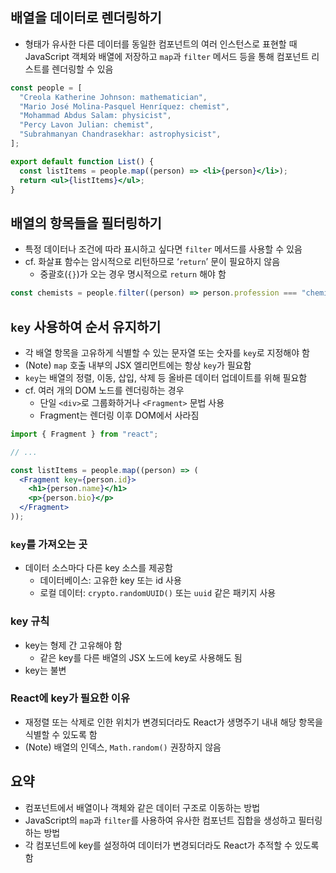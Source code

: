 ## 배열을 데이터로 렌더링하기

- 형태가 유사한 다른 데이터를 동일한 컴포넌트의 여러 인스턴스로 표현할 때 JavaScript 객체와 배열에 저장하고 `map`과 `filter` 메서드 등을 통해 컴포넌트 리스트를 렌더링할 수 있음

```jsx
const people = [
  "Creola Katherine Johnson: mathematician",
  "Mario José Molina-Pasquel Henríquez: chemist",
  "Mohammad Abdus Salam: physicist",
  "Percy Lavon Julian: chemist",
  "Subrahmanyan Chandrasekhar: astrophysicist",
];

export default function List() {
  const listItems = people.map((person) => <li>{person}</li>);
  return <ul>{listItems}</ul>;
}
```

## 배열의 항목들을 필터링하기

- 특정 데이터나 조건에 따라 표시하고 싶다면 `filter` 메서드를 사용할 수 있음
- cf. 화살표 함수는 암시적으로 리턴하므로 ‘`return`’ 문이 필요하지 않음
  - 중괄호(`{}`)가 오는 경우 명시적으로 `return` 해야 함

```jsx
const chemists = people.filter((person) => person.profession === "chemist");
```

## `key` 사용하여 순서 유지하기

- 각 배열 항목을 고유하게 식별할 수 있는 문자열 또는 숫자를 `key`로 지정해야 함
- (Note) `map` 호출 내부의 JSX 엘리먼트에는 항상 `key`가 필요함
- `key`는 배열의 정렬, 이동, 삽입, 삭제 등 올바른 데이터 업데이트를 위해 필요함
- cf. 여러 개의 DOM 노드를 렌더링하는 경우
  - 단일 `<div>`로 그룹화하거나 `<Fragment>` 문법 사용
  - Fragment는 렌더링 이후 DOM에서 사라짐

```jsx
import { Fragment } from "react";

// ...

const listItems = people.map((person) => (
  <Fragment key={person.id}>
    <h1>{person.name}</h1>
    <p>{person.bio}</p>
  </Fragment>
));
```

### `key`를 가져오는 곳

- 데이터 소스마다 다른 key 소스를 제공함
  - 데이터베이스: 고유한 key 또는 id 사용
  - 로컬 데이터: `crypto.randomUUID()` 또는 `uuid` 같은 패키지 사용

### key 규칙

- key는 형제 간 고유해야 함
  - 같은 key를 다른 배열의 JSX 노드에 key로 사용해도 됨
- key는 불변

### React에 key가 필요한 이유

- 재정렬 또는 삭제로 인한 위치가 변경되더라도 React가 생명주기 내내 해당 항목을 식별할 수 있도록 함
- (Note) 배열의 인덱스, `Math.random()` 권장하지 않음

## 요약

- 컴포넌트에서 배열이나 객체와 같은 데이터 구조로 이동하는 방법
- JavaScript의 `map`과 `filter`를 사용하여 유사한 컴포넌트 집합을 생성하고 필터링하는 방법
- 각 컴포넌트에 key를 설정하여 데이터가 변경되더라도 React가 추적할 수 있도록 함
